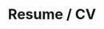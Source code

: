 ---
layout: resume
title: Resume / CV
permalink: /resume/
nav: resume
data1: intro
data2: education
data3: experience
exp1: exp1
exp2: exp2
exp3: exp3
exp4: exp4
exp5: exp5
repositori: repo
repo1: syoobe
repo2: ourcitrus
repo3: DNA Bisnis
repo4: gnet
repo5: hype
---